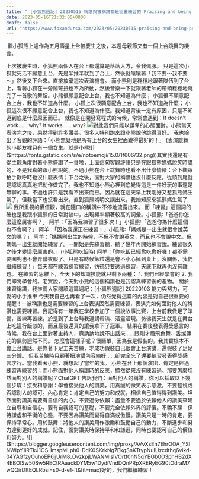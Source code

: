 ```yaml
---
title: " [小狐熊週記] 20230515 稱讚與被稱讚都是需要練習的 Praising and being praised takes practice"
date: 2023-05-16T21:32:00+0800
draft: false
url: "https://www.foxandursa.com/2023/05/20230515-praising-and-being-praised.html"
---
```


 繼小狐熊上週作為五月壽星上台被慶生之後，本週母親節又有一個上台跳舞的機會。

上次被慶生時，小狐熊兩個人在台上都還算是落落大方，令我佩服。 只是這次小狐就死活不願意上台，先是半推半就到了台上，然後就嚷嚷著「我不要～我不要～」然後又下台來。直接放棄這次表演機會。 而小熊則是穩穩地跟著隊伍到了台上，看著小狐在一旁鬧彆扭也不為所動，然後音樂一下就跟著老師的帶領穩穩地跳完了一首歌的舞蹈。小熊很願意配合上台，我也不知道為什麼；
小狐很不願意配合上台，我也不知道為什麼。
小狐上次很願意配合上台，我也不知道為什麼；
小狐這次很不願意配合上台，我也不知道為什麼。我知道背後一定有原因，只是不知道到底是什麼原因而已。 就像是在開發寫程式的時候，常常會遇到：It doesn’t work...... why?
It works...... why? ![]($https://blogger.googleusercontent.com/img/proxy/AVvXsEgk1y8zrinP97etwmcSH2-yeLWGplg1HFNTUv2pcMQ2vv69mWV5Yg8keQZK6fbh5muWO3Yx15rk2Bfm0K_JbnV9l1kxrZDPnYN5y1Mp840gCgRpOsXfBQkOC0UGiLS4BW-Cqp9N4aRI094ThqwBlg4cwPOE2ByFhem0bEYDILg7Vn5_dLdoU36e_RtaincqGUzhJ5NgkNSH-9zH=s0-d-e1-ft&fit=max)對此我們只能以謙卑的心態面對。小熊當天表演完之後，果然得到許多讚美。很多人特別跑來跟小熊說他跳得真好。 我也給出了客觀的評語：「小熊無疑地是所有上台的女生裡面跳得最好的！」
(表演跳舞的小朋友裡只有一個女生。就是小熊![]($https://fonts.gstatic.com/s/e/notoemoji/15.0/1f606/32.png))其實我還是有從主觀角度對著小熊盛讚了一番啦，上面這句客觀評語只是在跟狐熊媽媽說笑時講的，不是我真的跟小熊說的。不過小熊在台上跳舞時也看不出什麼情緒；台下觀眾拍手歡呼時也沒什麼表情；下台之後，面對大家的稱讚也沒什麼反應。從頭到尾就是認認真真地把動作做完了。我也不知道小熊心裡到底覺得這是一件好玩的事還是無聊的事。不過也許只是我看不出來而已。因為就在這天早上我剛好又惹狐熊媽生氣了，但我當下也沒看出來。直到狐熊媽明文講出來，我始知原來狐熊媽生氣了![]($https://fonts.gstatic.com/s/e/notoemoji/15.0/1f606/32.png) 我所重視的價值觀，就在隨口的稱讚中不停地流露出來。 而「練習」這個詞的確也是我跟小狐熊的日常對談中，出現頻率顯著較高的詞彙。小狐熊∶「爸爸你怎麼這麼厲害啊？」
阿羊：「因為我練習了很多次！」小狐熊∶「爸爸你為什麼這個也不會啊？」
阿羊：「因為我還正在練習！」小狐熊∶「媽媽是一出生就很會說英文的嗎？」
阿羊：「媽媽剛出生的時候，不但不會說英文，而且也不會說中文。但媽媽一出生就開始練習了。一開始是先練習聽，聽了幾年再開始練習說。練習很久之後才變這麼厲害的。」(小狐熊吃飯時) 阿羊：「你吃飯已經愈吃愈好囉！都不需要圍兜也不會弄髒衣服了。只是有時候飯粒還是會不小心掉到桌上，沒關係，我們繼續練習！」每天都在練習練習練習，彷彿只要透過練習，天底下就再也沒有難題。 在練習的思維下，全天下的知識技能就只剩下兩種： 1. 我們已經學會的 2. 我們即將學會的。老實說，今天對小熊的這個稱讚也是我認真練習後的產物。 關於練習稱讚，我推薦大家閱讀這篇週記：[小狐熊週記] 20220103 能力與努力，可愛的小手推車
今天我自己也再看了一次，仍然覺得這篇的內容是對自己很重要的提醒！--被稱讚也是需要練習的上台表演固然需要練習，表演完如何面對他人的稱讚也需要練習。我記得有一年我在學校參加了一個說故事比賽，上台前我做足了準備，苦練再苦練。於是到了上台時我連講帶演、活靈活現。彷彿我天生就是在舞台上吃這行飯似的，而且最後還真的讓我拿下了冠軍。 結果在賽後發表得獎感言的時候，我在台上面對著主持人，竟訥訥地說不出話來……跟剛才眉飛色舞、舌燦蓮花的氣勢迥然不同。 怎麼會這樣子呢？很簡單，因為我是假裝的。我其實根本不會上台講話。是靠著下足工夫苦練，才成功假裝自己很會上台演講，還假裝了足足三分鐘。 但我苦練時只顧著把演講內容練好……卻完全忘了還要練習發表得獎感言才行。當我看著小熊，就想起了當年的我。 小熊在台上那個演出，肯定是經過練習再練習的；而小熊面對他人稱讚時的反應，顯然從來沒有練習過。那要怎麼坦然面對別人的稱讚呢？ChatGPT 告訴我們：面對他人的稱讚，你可以採取以下幾個步驟：接受和感謝：學會接受他人的讚美，用真誠的微笑表示感激，不要輕視或否認別人的認可。內心肯定：肯定自己的努力和成就，相信自己值得得到讚美。坦然面對讚美需要有自信的內心。不要過分依賴：盡量不要過於依賴他人的讚美來建立自尊和自信心。要有自我認可的基礎，不要完全依賴外界的評價。不驕不躁：保持謙虛和平衡的心態，不要因為讚美而變得自滿或傲慢。讚美只是一時的肯定，要保持平常心。用於鼓舞：將他人的讚美用作激勵和鼓勵自己的動力，不斷進步和努力達到更好的成就。記住，面對讚美時保持平和和謙遜，同時也要認可自己的價值和努力。![]($https://blogger.googleusercontent.com/img/proxy/AVvXsEh7EhrOOA_YSlNWIpY1iRTkJ1OS-ImspMLph0-DdK0SKrkNg7EkgSnKTtypNuIUzcdthq6vikd-04YAGfzyOuhoEP6jjUrM8_OvzkpjLWANMlsIVOrtf0hN5qYBGb0O3phHB2dX4EBOlSw50Sw5RECtRAaackDYM5w1DydiVndDQnPRpXRERyEG90tOdraM7wQQirDftEQLRbsi=s0-d-e1-ft&fit=max)好的，我們繼續練習！
